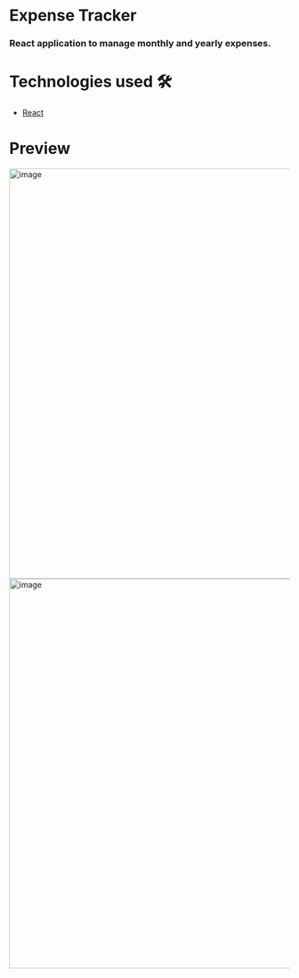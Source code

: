 # Expense Tracker

### React application to manage monthly and yearly expenses.

# Technologies used 🛠️
- [React](https://reactjs.org/)

# Preview
<img width="737" alt="image" src="https://user-images.githubusercontent.com/60484547/216284010-d1f4c6e2-3f76-4b51-9514-b59a02616748.png">

<img width="700" alt="image" src="https://user-images.githubusercontent.com/60484547/216284151-33f3e3ae-f4ca-42ff-8dc4-3822622385a9.png">
